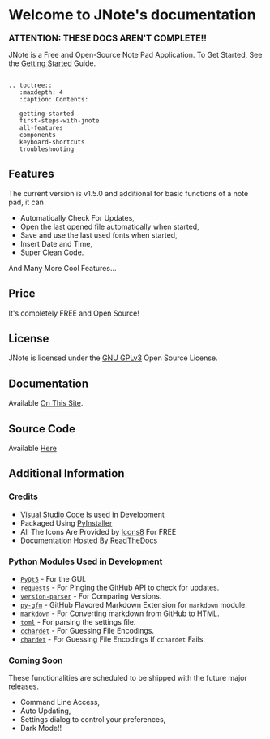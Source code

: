 # Welcome to JNote's documentation

**<span style="font-size:larger;">ATTENTION: THESE DOCS AREN'T COMPLETE!!</span>**

JNote is a Free and Open-Source Note Pad Application.
To Get Started, See the [Getting Started](getting-started.md) Guide.

```eval_rst

.. toctree::
   :maxdepth: 4
   :caption: Contents:

   getting-started
   first-steps-with-jnote
   all-features
   components
   keyboard-shortcuts
   troubleshooting

```

## Features

The current version is v1.5.0 and additional for basic functions of a note pad, it can

* Automatically Check For Updates,
* Open the last opened file automatically when started,
* Save and use the last used fonts when started,
* Insert Date and Time,
* Super Clean Code.

And Many More Cool Features...

## Price

It's completely FREE and Open Source!

## License

JNote is licensed under the [GNU GPLv3](https://www.gnu.org/licenses/gpl-3.0-standalone.html) Open Source License.

## Documentation

Available [On This Site](https://jnote-notepad.readthedocs.io).

## Source Code

Available [Here](https://github.com/Dev-I-J/JNote)

## Additional Information

### Credits

* [Visual Studio Code](https://code.visualstudio.com/) Is used in Development
* Packaged Using [PyInstaller](https://pypi.org/project/PyInstaller)
* All The Icons Are Provided by [Icons8](https://icons8.com) For FREE
* Documentation Hosted By [ReadTheDocs](https://readthedocs.org)

### Python Modules Used in Development

* [`PyQt5`](https://pypi.org/project/PyQt5/) - For the GUI.
* [`requests`](https://pypi.org/project/requests/) - For Pinging the GitHub API to check for updates.
* [`version-parser`](https://pypi.org/project/version-parser/) - For Comparing Versions.
* [`py-gfm`](https://pypi.org/project/py-gfm/) - GitHub Flavored Markdown Extension for `markdown` module.
* [`markdown`](https://pypi.org/project/markdown/) - For Converting markdown from GitHub to HTML.
* [`toml`](https://pypi.org/project/toml/) - For parsing the settings file.
* [`cchardet`](https://pypi.org/project/cchardet/) - For Guessing File Encodings.
* [`chardet`](https://pypi.org/project/chardet/) - For Guessing File Encodings If `cchardet` Fails.

### Coming Soon

These functionalities are scheduled to be shipped with the future major releases.

* Command Line Access,
* Auto Updating,
* Settings dialog to control your preferences,
* Dark Mode!!

